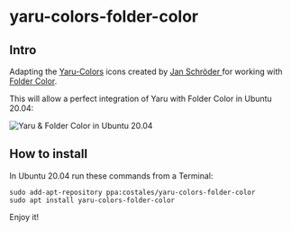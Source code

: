 # yaru-colors-folder-color

## Intro

Adapting the [Yaru-Colors](https://github.com/Jannomag/Yaru-Colors) icons created by [Jan Schröder
](https://github.com/Jannomag) for working with [Folder Color](https://costales.github.io/projects/folder-color/).

This will allow a perfect integration of Yaru with Folder Color in Ubuntu 20.04:

![Yaru & Folder Color in Ubuntu 20.04](https://raw.githubusercontent.com/costales/yaru-colors-folder-color/master/screenshot.jpg)


## How to install

In Ubuntu 20.04 run these commands from a Terminal:

```
sudo add-apt-repository ppa:costales/yaru-colors-folder-color
sudo apt install yaru-colors-folder-color
```

Enjoy it!
